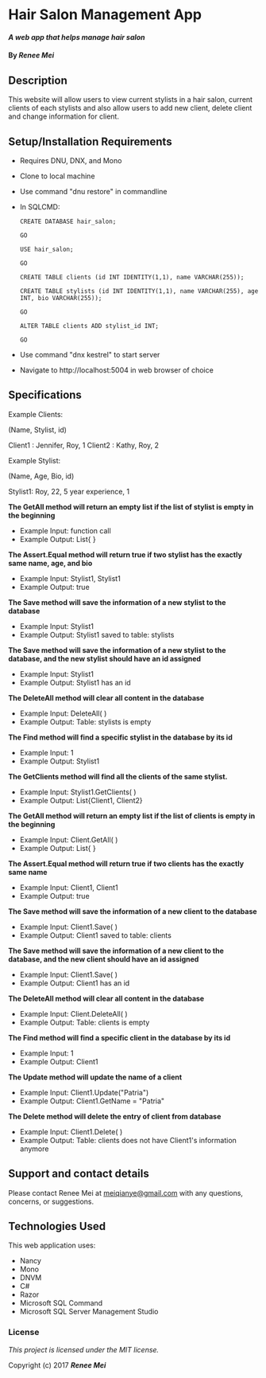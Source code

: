 # Hair Salon Management App
#### _A web app that helps manage hair salon_

#### By _**Renee Mei**_

## Description

This website will allow users to view current stylists in a hair salon, current clients of each stylists and also allow users to add new client, delete client and change information for client.

## Setup/Installation Requirements

* Requires DNU, DNX, and Mono
* Clone to local machine
* Use command "dnu restore" in commandline
* In SQLCMD:

      CREATE DATABASE hair_salon;

      GO

      USE hair_salon;

      GO

      CREATE TABLE clients (id INT IDENTITY(1,1), name VARCHAR(255));

      CREATE TABLE stylists (id INT IDENTITY(1,1), name VARCHAR(255), age INT, bio VARCHAR(255));

      GO

      ALTER TABLE clients ADD stylist_id INT;

      GO

* Use command "dnx kestrel" to start server
* Navigate to http://localhost:5004 in web browser of choice

## Specifications

Example Clients:

(Name, Stylist, id)

Client1 : Jennifer,  Roy, 1
Client2 : Kathy, Roy, 2

Example Stylist:

(Name, Age, Bio, id)

Stylist1: Roy, 22, 5 year experience, 1

**The GetAll method will return an empty list if the list of stylist is empty in the beginning**
* Example Input: function call
* Example Output: List<Stylist>{ }

**The Assert.Equal method will return true if two stylist has the exactly same name, age, and bio**
* Example Input: Stylist1, Stylist1
* Example Output: true

**The Save method will save the information of a new stylist to the database**
* Example Input: Stylist1
* Example Output: Stylist1 saved to table: stylists

**The Save method will save the information of a new stylist to the database, and the new stylist should have an id assigned**
* Example Input: Stylist1
* Example Output: Stylist1 has an id

**The DeleteAll method will clear all content in the database**
* Example Input: DeleteAll( )
* Example Output: Table: stylists is empty

**The Find method will find a specific stylist in the database by its id**
* Example Input: 1
* Example Output: Stylist1

**The GetClients method will find all the clients of the same stylist.**
* Example Input: Stylist1.GetClients( )
* Example Output: List<Client>{Client1, Client2}

**The GetAll method will return an empty list if the list of clients is empty in the beginning**
* Example Input: Client.GetAll( )
* Example Output: List<Client>{ }

**The Assert.Equal method will return true if two clients has the exactly same name**
* Example Input: Client1, Client1
* Example Output: true

**The Save method will save the information of a new client to the database**
* Example Input: Client1.Save( )
* Example Output: Client1 saved to table: clients

**The Save method will save the information of a new client to the database, and the new client should have an id assigned**
* Example Input: Client1.Save( )
* Example Output: Client1 has an id

**The DeleteAll method will clear all content in the database**
* Example Input: Client.DeleteAll( )
* Example Output: Table: clients is empty

**The Find method will find a specific client in the database by its id**
* Example Input: 1
* Example Output: Client1

**The Update method will update the name of a client**
* Example Input: Client1.Update("Patria")
* Example Output: Client1.GetName = "Patria"

**The Delete method will delete the entry of client from database**
* Example Input: Client1.Delete( )
* Example Output: Table: clients does not have Client1's information anymore

## Support and contact details

Please contact Renee Mei at meiqianye@gmail.com with any questions, concerns, or suggestions.

## Technologies Used

This web application uses:
* Nancy
* Mono
* DNVM
* C#
* Razor
* Microsoft SQL Command
* Microsoft SQL Server Management Studio

### License

*This project is licensed under the MIT license.*

Copyright (c) 2017 **_Renee Mei_**
